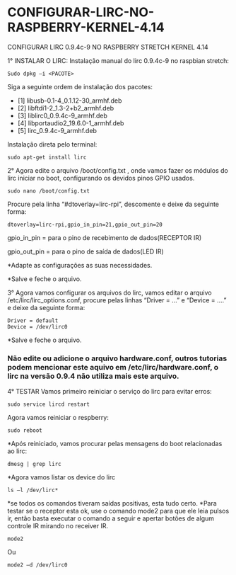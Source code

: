 # CONFIGURAR-LIRC-NO-RASPBERRY-KERNEL-4.14
CONFIGURAR LIRC 0.9.4c-9  NO RASPBERRY STRETCH KERNEL 4.14


1° INSTALAR O LIRC:
Instalação manual do lirc 0.9.4c-9 no raspbian stretch:
```
Sudo dpkg –i <PACOTE>
```
Siga a seguinte ordem de instalação dos pacotes:
- [1]    libusb-0.1-4_0.1.12-30_armhf.deb
- [2]    libftdi1-2_1.3-2+b2_armhf.deb
- [3]    liblirc0_0.9.4c-9_armhf.deb
- [4]    libportaudio2_19.6.0-1_armhf.deb
- [5]    lirc_0.9.4c-9_armhf.deb

Instalação direta pelo terminal:
```
sudo apt-get install lirc
```
2° Agora edite o arquivo /boot/config.txt , onde vamos fazer os módulos do lirc iniciar no boot, configurando os devidos pinos GPIO usados.
```
sudo nano /boot/config.txt
```
Procure pela linha “#dtoverlay=lirc-rpi”, descomente e deixe da seguinte forma:
```
dtoverlay=lirc-rpi,gpio_in_pin=21,gpio_out_pin=20
```
gpio_in_pin = para o pino de recebimento de dados(RECEPTOR IR)

gpio_out_pin = para o pino de saída de dados(LED IR)

*Adapte as configurações as suas necessidades.

*Salve e feche o arquivo.

3° Agora vamos configurar os arquivos do lirc, vamos editar o arquivo /etc/lirc/lirc_options.conf, procure pelas linhas “Driver = ...” e “Device =  ....” e deixe da seguinte forma:
```
Driver = default
Device = /dev/lirc0
```
*Salve e feche o arquivo.

### Não edite ou adicione o arquivo hardware.conf, outros tutorias podem mencionar este aquivo em /etc/lirc/hardware.conf, o lirc na versão 0.9.4 não utiliza mais este arquivo.

4° TESTAR
Vamos primeiro reiniciar o serviço do lirc para evitar erros:
```
sudo service lircd restart
```
Agora vamos reiniciar o respberry:
```
sudo reboot
```

*Após reiniciado, vamos procurar pelas mensagens do boot relacionadas ao lirc:
```
dmesg | grep lirc
```
*Agora vamos listar os device do lirc
```
ls –l /dev/lirc*
```

*se todos os comandos tiveram saídas positivas, esta tudo certo.
*Para testar se o receptor esta ok, use o comando mode2 para que ele leia pulsos ir, então basta executar o comando a seguir e apertar botões de algum controle IR mirando no receiver IR.
```
mode2
```
Ou
```
mode2 –d /dev/lirc0
```
